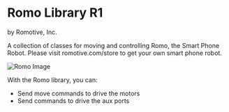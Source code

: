 # Romo Library R1
by Romotive, Inc.

A collection of classes for moving and controlling Romo, the Smart Phone Robot. Please visit romotive.com/store to get your own smart phone robot.

![Romo Image](http://romotive.com/images/220/romo-white-neon-whitebg-sq.jpg)

With the Romo library, you can:

* Send move commands to drive the motors
* Send commands to drive the aux ports
